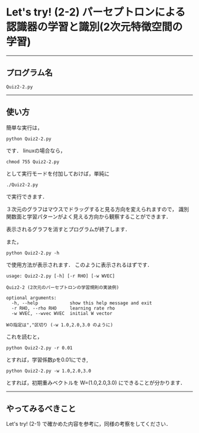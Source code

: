 Let's try! (2-2) パーセプトロンによる認識器の学習と識別(2次元特徴空間の学習)
================================================================================

----------------------------------------
プログラム名
----------------------------------------
    Quiz2-2.py

	
----------------------------------------
使い方
----------------------------------------
簡単な実行は，

	python Quiz2-2.py

です．
linuxの場合なら，

	chmod 755 Quiz2-2.py

として実行モードを付加しておけば，単純に

	./Quiz2-2.py

で実行できます．


３次元のグラフはマウスでドラッグすると見る方向を変えられますので，
識別関数面と学習パターンがよく見える方向から観察することができます．

表示されるグラフを消すとプログラムが終了します．

また，

	python Quiz2-2.py -h

で使用方法が表示されます．
このように表示されるはずです．

    usage: Quiz2-2.py [-h] [-r RHO] [-w WVEC]

    Quiz2-2 (2次元のパーセプトロンの学習規則の実装例)

    optional arguments:
      -h, --help            show this help message and exit
      -r RHO, --rho RHO     learning rate rho
      -w WVEC, --wvec WVEC  initial W vector

    Wの指定は","区切り (-w 1.0,2.0,3.0 のように)

これを読むと，

	python Quiz2-2.py -r 0.01

とすれば，学習係数ρを0.01にでき,

	python Quiz2-2.py -w 1.0,2.0,3.0

とすれば，初期重みベクトルを W=(1.0,2.0,3.0) にできることが分かります．


----------------------------------------
やってみるべきこと
----------------------------------------
Let's try! (2-1) で確かめた内容を参考に，同様の考察をしてください．　

